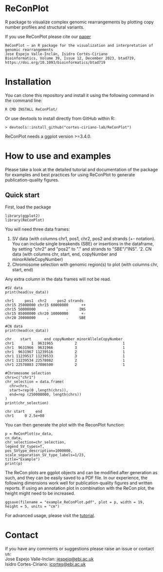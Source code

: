 # ReConPlot
R package to visualize complex genomic rearrangements by plotting copy number profiles and structural variants.

If you use ReConPlot please cite our [paper](https://doi.org/10.1093/bioinformatics/btad719)
```
ReConPlot – an R package for the visualization and interpretation of genomic rearrangements
Jose Espejo Valle-Inclán, Isidro Cortés-Ciriano
Bioinformatics, Volume 39, Issue 12, December 2023, btad719, https://doi.org/10.1093/bioinformatics/btad719
```

# Installation
You can clone this repository and install it using the following command in the command line:
```
R CMD INSTALL ReConPlot/
```
Or use devtools to install directly from GitHub within R:
```
> devtools::install_github("cortes-ciriano-lab/ReConPlot")
```
ReConPlot needs a ggplot version >=3.4.0. 

# How to use and examples
Please take a look at the detailed tutorial and documentation of the package for examples and best practices for using ReConPlot to generate publication-quality figures.

## Quick start
First, load the package
```
library(ggplot2)
library(ReConPlot)
```
You will need three data frames:
1. SV data (with columns chr1, pos1, chr2, pos2 and strands (+- notation). You can include single breakends (SBE) or insertions in the dataframe, by setting "chr2" and "pos2" to "." and strands to "SBE"/"INS".
'2. CN data (with columns chr, start, end, copyNumber and minorAlleleCopyNumber)
3. Chromosome selection with genomic region(s) to plot (with columns chr, start, end)
   
Any extra column in the data frames will not be read. 

```
#SV data
print(head(sv_data))

chr1     pos1  chr2     pos2 strands
chr15 25000000 chr15 60000000      ++
chr15 50000000     .        .     INS
chr15 85000000 chr20 10000000      +-
chr20 20000000     .        .     SBE
```

```
#CN data
print(head(cn_data))

chr    start      end copyNumber minorAlleleCopyNumber
chr1        1  9631965          2                     1
chr1  9631966  9631966          3                     1
chr1  9631967 11239516          2                     1
chr1 11239517 11239533          3                     1
chr1 11239534 22578082          2                     1
chr1 22578083 27086500          2                     1
```
```
#Chromosome selection
chrs=c("chr1")
chr_selection = data.frame(
  chr=chrs,
  start=rep(0 ,length(chrs)),
  end=rep (250000000, length(chrs)) 
) 
print(chr_selection)

chr start     end
chr1     0 2.5e+08
```
You can then generate the plot with the ReconPlot function:
```
p = ReConPlot(sv_data,
cn_data,
chr_selection=chr_selection,
legend_SV_types=T,
pos_SVtype_description=1000000,
scale_separation_SV_type_labels=1/23,
title="Example")
print(p)
```
The ReCon plots are ggplot objects and can be modified after generation as such, and they can be easily saved to a PDF file.
In our experience, the following dimensions work well for publication-quality figures and written reports. If using an annotation plot in combination with the ReCon plot, the height might need to be increased.

```
ggsave(filename = "example_ReConPlot.pdf", plot = p, width = 19, height = 5, units = "cm")
```

For advanced usage, please visit the [tutorial](Tutorial/tutorial.pdf).

# Contact
If you have any comments or suggestions please raise an issue or contact us:\
Jose Espejo Valle-Inclan: jespejo@ebi.ac.uk\
Isidro Cortes-Ciriano: icortes@ebi.ac.uk
